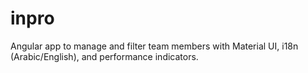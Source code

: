 # inpro
Angular app to manage and filter team members with Material UI, i18n (Arabic/English), and performance indicators.
